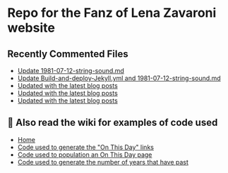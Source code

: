 # Repo for the Fanz of Lena Zavaroni website

## Recently Commented Files
<!-- BLOG-POST-LIST:START -->
- [Update 1981-07-12-string-sound.md](https://github.com/FanzOfLenaZavaroni/fanzoflenazavaroni.github.io/commit/93123914a0a48c4304e10020c02f6a1602766f9b)
- [Update Build-and-deploy-Jekyll.yml and 1981-07-12-string-sound.md](https://github.com/FanzOfLenaZavaroni/fanzoflenazavaroni.github.io/commit/fa8d41b9af5879cceb0a79c7695b8be6a11890ed)
- [Updated with the latest blog posts](https://github.com/FanzOfLenaZavaroni/fanzoflenazavaroni.github.io/commit/7bcbe7d5761b953a5f34df627866df15cf8f2ac5)
- [Updated with the latest blog posts](https://github.com/FanzOfLenaZavaroni/fanzoflenazavaroni.github.io/commit/42c8d36382cd8f81a45ff87e737205ebe1eff17b)
- [Updated with the latest blog posts](https://github.com/FanzOfLenaZavaroni/fanzoflenazavaroni.github.io/commit/971118c5598484ff47d7163be5b2566519c1d84e)
<!-- BLOG-POST-LIST:END -->

## :notebook: Also read the wiki for examples of code used
* [Home](https://github.com/FanzOfLenaZavaroni/fanzoflenazavaroni.github.io/wiki)
* [Code used to generate the "On This Day" links](https://github.com/FanzOfLenaZavaroni/fanzoflenazavaroni.github.io/wiki/On-This-Day-Code)
* [Code used to population an On This Day page](https://github.com/FanzOfLenaZavaroni/fanzoflenazavaroni.github.io/wiki/Code-used-to-population-an-On-This-Day-page)
* [Code used to generate the number of years that have past](https://github.com/FanzOfLenaZavaroni/fanzoflenazavaroni.github.io/wiki/Number-of-years-gone-by-code)
